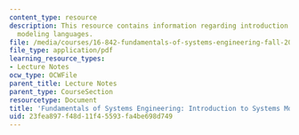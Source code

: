 ```yaml
---
content_type: resource
description: This resource contains information regarding introduction to systems
  modeling languages.
file: /media/courses/16-842-fundamentals-of-systems-engineering-fall-2015/23fea897f48d11f45593fa4be698d749_MIT16_842F15_Ses3_sysmodlg.pdf
file_type: application/pdf
learning_resource_types:
- Lecture Notes
ocw_type: OCWFile
parent_title: Lecture Notes
parent_type: CourseSection
resourcetype: Document
title: 'Fundamentals of Systems Engineering: Introduction to Systems Modeling Languages'
uid: 23fea897-f48d-11f4-5593-fa4be698d749
---
```

